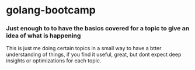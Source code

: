 # golang-bootcamp

### Just enough to to have the basics covered for a topic to give an idea of what is happening

This is just me doing certain topics in a small way to have a btter understanding of things, if you find it useful, great, but dont expect deep insights or optimizations for each topic.